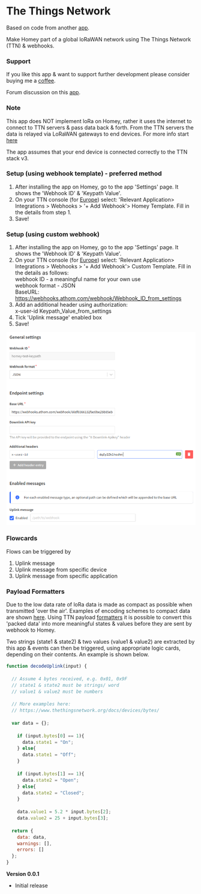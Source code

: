 # The Things Network

Based on code from another [app](https://github.com/jordenc/webhook.manager).  

Make Homey part of a global loRaWAN network using The Things Network (TTN) & webhooks.

### Support
If you like this app & want to support further development please consider buying me a [coffee](https://www.buymeacoffee.com/oohehir).  

Forum discussion on this [app](https://community.athom.com/t/48869).  

### Note
This app does NOT implement loRa on Homey, rather it uses the internet to connect to TTN servers & pass data back & forth. From the TTN servers the data is relayed via LoRaWAN gateways to end devices. For more info start [here](https://www.thethingsindustries.com/docs/getting-started/quick-start/)   

The app assumes that your end device is connected correctly to the TTN stack v3.

### Setup (using webhook template) - preferred method
1. After installing the app on Homey, go to the app 'Settings' page. It shows the 'Webhook ID' & 'Keypath Value'.
2. On your TTN console (for [Europe](https://eu1.cloud.thethings.network/console/applications/)) select: 'Relevant Application> Integrations > Webhooks > '+ Add Webhook'> Homey Template. Fill in the details from step 1.
3. Save!

### Setup (using custom webhook) 
1. After installing the app on Homey, go to the app 'Settings' page. It shows the 'Webhook ID' & 'Keypath Value'.
2. On your TTN console (for [Europe](https://eu1.cloud.thethings.network/console/applications/)) select: 'Relevant Application> Integrations > Webhooks > '+ Add Webhook'> Custom Template. Fill in the details as follows:  
    webhook ID - a meaningful name for your own use  
    webhook format - JSON   
    BaseURL: https://webhooks.athom.com/webhook/Webhook_ID_from_settings   
3. Add an additional header using authorization:  
    x-user-id      Keypath_Value_from_settings  
4. Tick 'Uplink message' enabled box 
5. Save!

![Custom Webhook Settings](./pictures/CustomWebhookSettings.png)

### Flowcards
Flows can be triggered by  
1. Uplink message
2. Uplink message from specific device
3. Uplink message from specific application  

### Payload Formatters
Due to the low data rate of loRa data is made as compact as possible when transmitted 'over the air'. Examples of encoding schemes to compact data are shown [here](https://www.thethingsnetwork.org/docs/devices/bytes/). Using TTN payload [formatters](https://www.thethingsindustries.com/docs/integrations/payload-formatters/) it is possible to convert this 'packed data' into more meaningful states & values before they are sent by webhook to Homey. 

Two strings (state1 & state2) & two values (value1 & value2) are extracted by this app & events can then be triggered, using appropriate logic cards, depending on their contents. An example is shown below.

```javascript
function decodeUplink(input) {
  
  // Assume 4 bytes received, e.g. 0x01, 0x9F
  // state1 & state2 must be strings/ word
  // value1 & value2 must be numbers
  
  // More examples here:
  // https://www.thethingsnetwork.org/docs/devices/bytes/
  
  var data = {};
  
    if (input.bytes[0] == 1){
      data.state1 = "On";
    } else{
      data.state1 = "Off";
    }
    
    if (input.bytes[1] == 1){
      data.state2 = "Open";
    } else{
      data.state2 = "Closed";
    }
    
    data.value1 = 5.2 * input.bytes[2];
    data.value2 = 25 + input.bytes[3];
    
  return {
    data: data,
    warnings: [],
    errors: []
  };
}
```


**Version 0.0.1**
- Initial release
